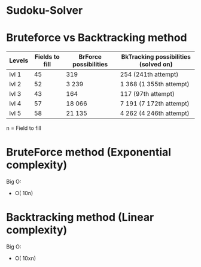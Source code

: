 # Sudoku-Solver

# Bruteforce vs Backtracking method

| Levels | Fields to fill | BrForce possibilities | BkTracking possibilities (solved on) |
| ------ | ------------- | --------------------- | ------------------------------------ |
| lvl 1  | 45            | 319                   | 254 (241th attempt)                  |
| lvl 2  | 52            | 3 239                 | 1 368 (1 355th attempt)              |
| lvl 3  | 43            | 164                   | 117 (97th attempt)                   |
| lvl 4  | 57            | 18 066                | 7 191 (7 172th attempt)              |
| lvl 5  | 58            | 21 135                | 4 262 (4 246th attempt)              |

n = Field to fill

# BruteForce method (Exponential complexity)
 Big O: 
 - O( 10n)

# Backtracking method (Linear complexity)
Big O:
- O( 10xn)
